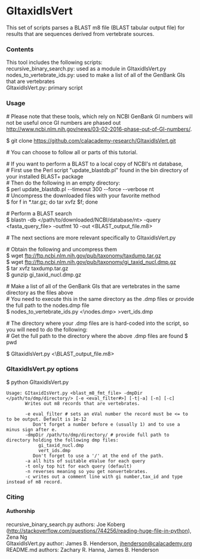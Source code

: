 # GItaxidIsVert

This set of scripts parses a BLAST m8 file (BLAST tabular output file) for results that are sequences derived from vertebrate sources.  
  
### Contents
This tool includes the following scripts:  
recursive\_binary\_search.py: used as a module in GItaxidIsVert.py  
nodes\_to\_vertebrate\_ids.py: used to make a list of all of the GenBank GIs that are vertebrates  
GItaxidIsVert.py: primary script  
  
### Usage
\# Please note that these tools, which rely on NCBI GenBank GI numbers will not be useful once GI numbers are phased out <http://www.ncbi.nlm.nih.gov/news/03-02-2016-phase-out-of-GI-numbers/>.

$ git clone https://github.com/calacademy-research/GItaxidIsVert.git  
  
\# You can choose to follow all or parts of this tutorial.  
  
\# If you want to perform a BLAST to a local copy of NCBI's nt database,  
\# First use the Perl script "update\_blastdb.pl" found in the bin directory of your installed BLAST+ package  
\# Then do the following in an empty directory:  
$ perl update_blastdb.pl --timeout 300 --force --verbose nt  
\# Uncompress the downloaded files with your favorite method  
$ for f in *.tar.gz; do tar xvfz $f; done  
  
\# Perform a BLAST search  
$ blastn -db \<\/path/to/downloaded/NCBI/database/nt\> -query \<fasta\_query\_file\> -outfmt 10 -out \<BLAST\_output\_file.m8\>  
  
\# The next sections are more relevant specifically to GItaxidIsVert.py  
  
\# Obtain the following and uncompress them  
$ wget <ftp://ftp.ncbi.nlm.nih.gov/pub/taxonomy/taxdump.tar.gz>  
$ wget <ftp://ftp.ncbi.nlm.nih.gov/pub/taxonomy/gi_taxid_nucl.dmp.gz>    
$ tar xvfz taxdump.tar.gz  
$ gunzip gi\_taxid\_nucl.dmp.gz  

\# Make a list of all of the GenBank GIs that are vertebrates in the same directory as the files above  
\# You need to execute this in the same directory as the .dmp files or provide the full path to the nodes.dmp file  
$ nodes\_to\_vertebrate\_ids.py \<\nodes.dmp\> >vert\_ids.dmp  

\# The directory where your .dmp files are is hard-coded into the script, so you will need to do the following:  
\# Get the full path to the directory where the above .dmp files are found
$ pwd  

$ GItaxidIsVert.py \<\BLAST\_output\_file.m8\>  
  
### GItaxidIsVert.py options
  
$ python GItaxidIsVert.py  
```
Usage: GItaxidIsVert.py <blast_m8_fmt_file> -dmpDir </path/to/dmp/directory/> [-e <eval_filter#>] [-t|-a] [-n] [-c]
       Writes out m8 records that are vertebrates.

       -e eval_filter # sets an eVal number the record must be <= to to be output. Default is 1e-12
          Don't forget a number before e (usually 1) and to use a minus sign after e.
       -dmpDir /path/to/dmp/directory/ # provide full path to directory holding the following dmp files:
            gi_taxid_nucl.dmp
            vert_ids.dmp
          Don't forget to use a '/' at the end of the path.
       -a all hits of suitable eValue for each query
       -t only top hit for each query (default)
       -n reverses meaning so you get nonvertebrates.
       -c writes out a comment line with gi number,tax_id and type instead of m8 record.
```
  
### Citing
#### Authorship
  
recursive\_binary\_search.py authors: Joe Koberg (http://stackoverflow.com/questions/744256/reading-huge-file-in-python), Zena Ng  
GItaxidIsVert.py author: James B. Henderson, jhenderson@calacademy.org  
README.md authors: Zachary R. Hanna, James B. Henderson  
